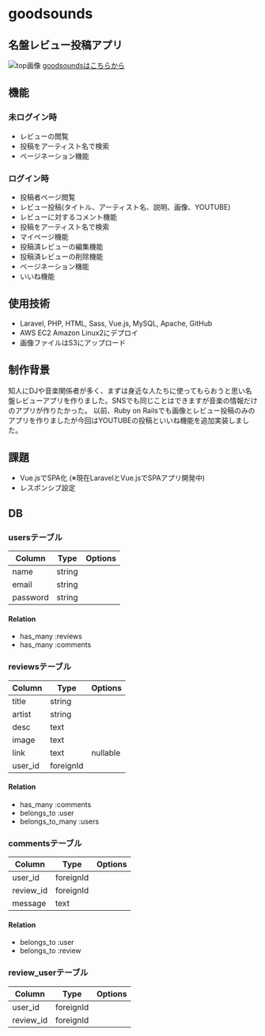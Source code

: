 # goodsounds


## 名盤レビュー投稿アプリ
![top画像](https://user-images.githubusercontent.com/62545741/98650144-d5cf1500-237b-11eb-8648-111533b76f47.png)
[goodsoundsはこちらから](http://13.113.190.125//)


## 機能
### 未ログイン時
- レビューの閲覧
- 投稿をアーティスト名で検索
- ページネーション機能

### ログイン時
- 投稿者ページ閲覧
- レビュー投稿(タイトル、アーティスト名、説明、画像、YOUTUBE)
- レビューに対するコメント機能
- 投稿をアーティスト名で検索
- マイページ機能
- 投稿済レビューの編集機能
- 投稿済レビューの削除機能
- ページネーション機能
- いいね機能

## 使用技術

- Laravel, PHP, HTML, Sass, Vue.js, MySQL, Apache, GitHub
- AWS EC2 Amazon Linux2にデプロイ
- 画像ファイルはS3にアップロード

## 制作背景
知人にDJや音楽関係者が多く、まずは身近な人たちに使ってもらおうと思い名盤レビューアプリを作りました。SNSでも同じことはできますが音楽の情報だけのアプリが作りたかった。
以前、Ruby on Railsでも画像とレビュー投稿のみのアプリを作りましたが今回はYOUTUBEの投稿といいね機能を追加実装しました。

## 課題
- Vue.jsでSPA化 (※現在LaravelとVue.jsでSPAアプリ開発中)
- レスポンシブ設定

## DB

### usersテーブル
|Column|Type|Options|
|------|----|-------|
|name|string|  |
|email|string|  |
|password|string|  |
#### Relation
- has_many :reviews
- has_many :comments

### reviewsテーブル
|Column|Type|Options|
|------|----|-------|
|title|string|  |
|artist|string|  |
|desc|text|  |
|image|text|  |
|link|text|nullable|
|user_id|foreignId|  |
#### Relation
- has_many :comments
- belongs_to :user
- belongs_to_many :users

### commentsテーブル
|Column|Type|Options|
|------|----|-------|
|user_id|foreignId|  |
|review_id|foreignId|  |
|message|text|  |
#### Relation
- belongs_to :user
- belongs_to :review

### review_userテーブル
|Column|Type|Options|
|------|----|-------|
|user_id|foreignId|  |
|review_id|foreignId|  |

